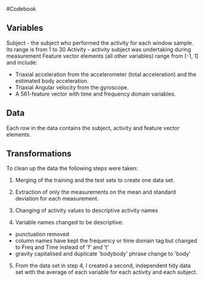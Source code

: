 #Codebook

## Variables
Subject - the subject who performed the activity for each window sample. Its range is from 1 to 30
Activity - activity subject was undertaking during measurement
Feature vector elements (all other variables) range from [-1, 1] and include:
- Triaxial acceleration from the accelerometer (total acceleration) and the estimated body acceleration.
- Triaxial Angular velocity from the gyroscope. 
- A 561-feature vector with time and frequency domain variables. 

## Data
Each row in the data contains the subject, activity and feature vector elements.

## Transformations
To clean up the data the following steps were taken:
1. Merging of the training and the test sets to create one data set.

2. Extraction of only the measurements on the mean and standard deviation for each measurement.

3. Changing of activity values to descriptive activity names

4. Variable names changed to be descriptive:
* punctuation removed
* column names have kept the frequency or time domain tag but changed to Freq and Time instead of 'f' and 't'
* gravity capitalised and duplicate 'bodybody' phrase change to 'body'

5. From the data set in step 4, I created a second, independent tidy data set with the average of each variable for each activity and each subject.